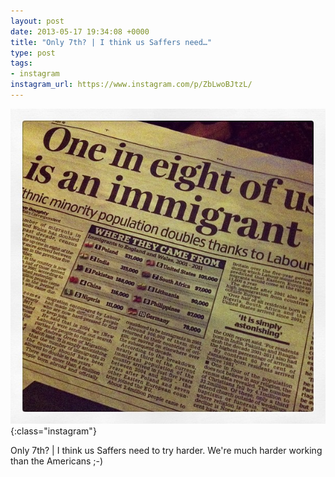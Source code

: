 ```yaml
---
layout: post
date: 2013-05-17 19:34:08 +0000
title: "Only 7th? | I think us Saffers need…"
type: post
tags:
- instagram
instagram_url: https://www.instagram.com/p/ZbLwoBJtzL/
---
```


![Instagram - ZbLwoBJtzL](/assets/ZbLwoBJtzL.jpg){:class="instagram"}

Only 7th? | I think us Saffers need to try harder. We're much harder working than the Americans ;-)
